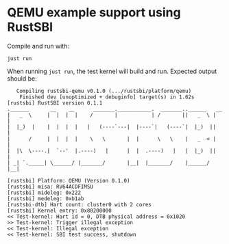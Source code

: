 # QEMU example support using RustSBI

Compile and run with:

```shell
just run
```

When running `just run`, the test kernel will build and run. Expected output should be:

```shell
   Compiling rustsbi-qemu v0.1.0 (.../rustsbi/platform/qemu)
    Finished dev [unoptimized + debuginfo] target(s) in 1.62s
[rustsbi] RustSBI version 0.1.1
.______       __    __      _______.___________.  _______..______   __
|   _  \     |  |  |  |    /       |           | /       ||   _  \ |  |
|  |_)  |    |  |  |  |   |   (----`---|  |----`|   (----`|  |_)  ||  |
|      /     |  |  |  |    \   \       |  |      \   \    |   _  < |  |
|  |\  \----.|  `--'  |.----)   |      |  |  .----)   |   |  |_)  ||  |
| _| `._____| \______/ |_______/       |__|  |_______/    |______/ |__|

[rustsbi] Platform: QEMU (Version 0.1.0)
[rustsbi] misa: RV64ACDFIMSU
[rustsbi] mideleg: 0x222
[rustsbi] medeleg: 0xb1ab
[rustsbi-dtb] Hart count: cluster0 with 2 cores
[rustsbi] Kernel entry: 0x80200000
<< Test-kernel: Hart id = 0, DTB physical address = 0x1020
>> Test-kernel: Trigger illegal exception
<< Test-kernel: Illegal exception
<< Test-kernel: SBI test success, shutdown
```
